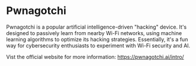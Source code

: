 # Pwnagotchi
Pwnagotchi is a popular artificial intelligence-driven "hacking" device.  It's designed to passively learn from nearby Wi-Fi networks, using machine learning algorithms to optimize its hacking strategies. Essentially, it's a fun way for cybersecurity enthusiasts to experiment with Wi-Fi security and AI.

Vist the official website for more information: https://pwnagotchi.ai/intro/
